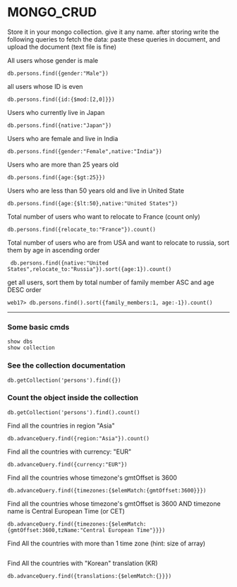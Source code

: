 # MONGO_CRUD
Store it in your mongo collection. give it any name. after storing write the following queries to fetch the data: paste these queries in document, and upload the document (text file is fine)

All users whose gender is male
```
db.persons.find({gender:"Male"})
```

all users whose ID is even
```
db.persons.find({id:{$mod:[2,0]}})
```

Users who currently live in Japan
```
db.persons.find({native:"Japan"})
```
Users who are female and live in India
```
db.persons.find({gender:"Female",native:"India"})
```

Users who are more than 25 years old
```
db.persons.find({age:{$gt:25}})
```
Users who are less than 50 years old and live in United State
```
db.persons.find({age:{$lt:50},native:"United States"})
```

Total number of users who want to relocate to France (count only)
```
db.persons.find({relocate_to:"France"}).count()
```
Total number of users who are from USA and want to relocate to russia, sort them by age in ascending order
```
 db.persons.find({native:"United States",relocate_to:"Russia"}).sort({age:1}).count()
 ```
get all users, sort them by total number of family member ASC and age DESC order
```
web17> db.persons.find().sort({family_members:1, age:-1}).count()
```
<hr>

### Some basic cmds 

```
show dbs
show collection
```

### See the collection documentation
```
db.getCollection('persons').find({})
```

### Count the object inside the collection
```
db.getCollection('persons').find().count()
```

Find all the countries in region "Asia"
```
db.advanceQuery.find({region:"Asia"}).count()
```
Find all the countries with currency: "EUR"
```
db.advanceQuery.find({currency:"EUR"})
```
Find all the countries whose timezone's gmtOffset is 3600
```
db.advanceQuery.find({timezones:{$elemMatch:{gmtOffset:3600}}})

```
Find all the countries whose timezone's gmtOffset is 3600 AND timezone name is Central European Time (or CET)
```
db.advanceQuery.find({timezones:{$elemMatch:{gmtOffset:3600,tzName:"Central European Time"}}})
```
Find All the countries with more than 1 time zone (hint: size of array)
```

```
Find All the countries with "Korean" translation (KR)
```
db.advanceQuery.find({translations:{$elemMatch:{}}})
```


